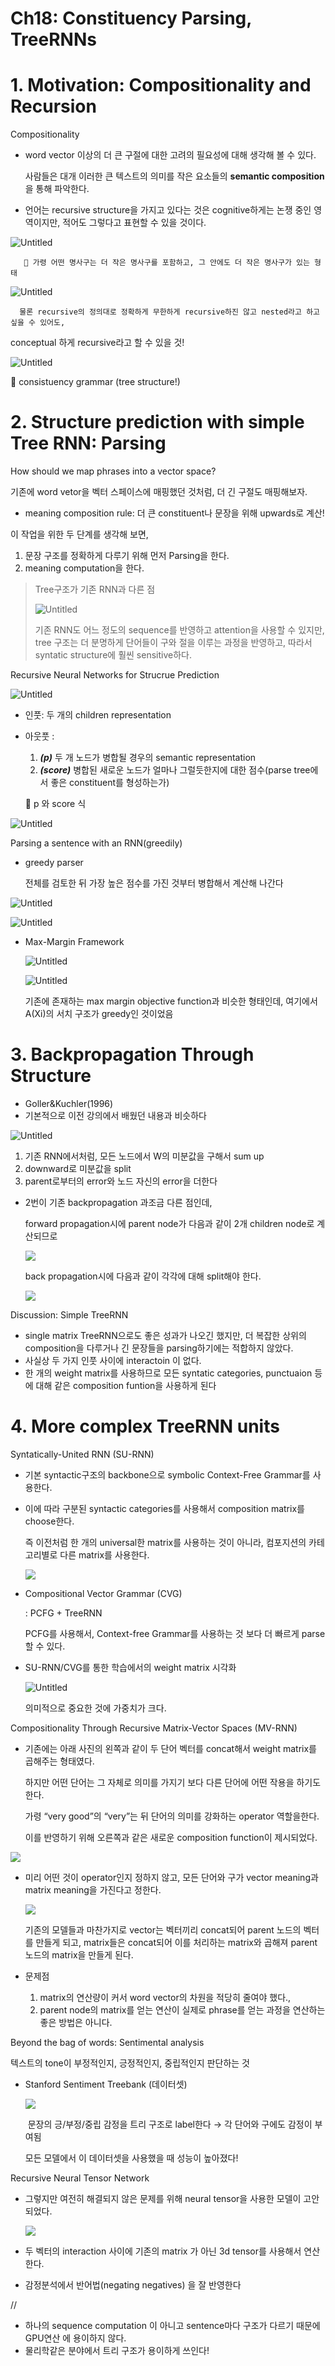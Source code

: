 # Ch18: Constituency Parsing, TreeRNNs

# 1. Motivation: Compositionality and Recursion

Compositionality

- word vector 이상의 더 큰 구절에 대한 고려의 필요성에 대해 생각해 볼 수 있다.
    
    사람들은 대개 이러한 큰 텍스트의 의미를 작은 요소들의 **semantic composition** 을 통해 파악한다.
    
- 언어는 recursive structure을 가지고 있다는 것은 cognitive하게는 논쟁 중인 영역이지만, 적어도 그렇다고 표현할 수 있을 것이다.

![Untitled](assets/Untitled.png)

       🔼 가령 어떤 명사구는 더 작은 명사구를 포함하고, 그 안에도 더 작은 명사구가 있는 형태

![Untitled](assets/Untitled1.png)

      물론 recursive의 정의대로 정확하게 무한하게 recursive하진 않고 nested라고 하고 싶을 수 있어도,          

conceptual 하게 recursive라고 할 수 있을 것!

![Untitled](assets/Untitled2.png)

🔼 consistuency grammar (tree structure!) 

# 2. Structure prediction with simple Tree RNN: Parsing

How should we map phrases into a vector space?

기존에 word vetor을 벡터 스페이스에 매핑했던 것처럼, 더 긴 구절도 매핑해보자.

- meaning composition rule: 더 큰 constituent나 문장을 위해 upwards로 계산!

이 작업을 위한 두 단계를 생각해 보면, 

1. 문장 구조를 정확하게 다루기 위해 먼저 Parsing을 한다.
2. meaning computation을 한다.

> Tree구조가 기존 RNN과 다른 점
> 
> 
> ![Untitled](assets/Untitled3.png)
> 
> 기존 RNN도 어느 정도의 sequence를 반영하고 attention을 사용할 수 있지만, tree 구조는 더 분명하게 단어들이 구와 절을 이루는 과정을 반영하고, 따라서 syntatic structure에 훨씬 sensitive하다.
> 

Recursive Neural Networks for Strucrue Prediction 

![Untitled](assets/Untitled4.png)

- 인풋: 두 개의 children representation
- 아웃풋 :
    1. ***(p)*** 두 개 노드가 병합될 경우의 semantic representation
    2. ***(score)*** 병합된 새로운 노드가 얼마나 그럴듯한지에 대한 점수(parse tree에서 좋은 constituent를 형성하는가)
    
    🔽 p 와 score 식
    

![Untitled](assets/Untitled5.png)

Parsing a sentence with an RNN(greedily)

- greedy parser
    
    전체를 검토한 뒤 가장 높은 점수를 가진 것부터 병합해서 계산해 나간다
    

![Untitled](assets/Untitled6.png)

![Untitled](assets/Untitled7.png)

- Max-Margin Framework
    
    ![Untitled](assets/Untitled8.png)
    
    ![Untitled](assets/Untitled9.png)
    
    기존에 존재하는 max margin objective function과 비슷한 형태인데, 여기에서 A(Xi)의 서치 구조가 greedy인 것이었음
    

# 3. Backpropagation Through Structure

- Goller&Kuchler(1996)
- 기본적으로 이전 강의에서 배웠던 내용과 비슷하다

![Untitled](assets/Untitled10.png)

1. 기존  RNN에서처럼, 모든 노드에서 W의 미분값을 구해서 sum up
2. downward로 미분값을 split
3. parent로부터의 error와 노드 자신의 error을 더한다
- 2번이 기존  backpropagation 과조금 다른 점인데,
    
    forward propagation시에 parent node가 다음과 같이 2개 children node로 계산되므로
    
    ![](assets/스크린샷_2022-02-17_오후_3.03.19.png)
    
    back propagation시에 다음과 같이 각각에 대해 split해야 한다.
    
    ![](assets/스크린샷_2022-02-17_오후_3.03.51.png)
    

Discussion: Simple TreeRNN

- single matrix TreeRNN으로도 좋은 성과가 나오긴 했지만, 더 복잡한 상위의 composition을 다루거나 긴 문장들을 parsing하기에는 적합하지 않았다.
- 사실상 두 가지 인풋 사이에 interactoin 이 없다.
- 한 개의 weight matrix를 사용하므로 모든 syntatic categories, punctuaion 등에 대해 같은 composition funtion을 사용하게 된다

# 4. More complex TreeRNN units

Syntatically-United RNN (SU-RNN)

- 기본 syntactic구조의 backbone으로 symbolic Context-Free Grammar를 사용한다.
- 이에 따라 구분된 syntactic categories를 사용해서 composition matrix를 choose한다.
    
    즉 이전처럼 한 개의 universal한 matrix를 사용하는 것이 아니라, 컴포지션의 카테고리별로 다른 matrix를 사용한다.
    
    ![](assets/스크린샷_2022-02-17_오후_4.20.20.png)
    
- Compositional Vector Grammar (CVG)
    
    : PCFG + TreeRNN
    
    PCFG를 사용해서, Context-free Grammar를 사용하는 것 보다 더 빠르게 parse할 수 있다. 
    
- SU-RNN/CVG를 통한 학습에서의 weight matrix 시각화
    
    ![Untitled](assets/Untitled11.png)
    
    의미적으로 중요한 것에 가중치가 크다. 
    

Compositionality Through Recursive Matrix-Vector Spaces (MV-RNN)

- 기존에는 아래 사진의 왼쪽과 같이 두 단어 벡터를 concat해서 weight matrix를 곱해주는 형태였다.
    
    하지만 어떤 단어는 그 자체로 의미를 가지기 보다 다른 단어에 어떤 작용을 하기도 한다.
    
    가령 “very good”의 “very”는 뒤 단어의 의미를 강화하는 operator 역할을한다. 
    
    이를 반영하기 위해 오른쪽과 같은 새로운 composition function이 제시되었다. 
    

![](assets/스크린샷_2022-02-17_오후_5.05.32.png)

- 미리 어떤 것이  operator인지 정하지 않고, 모든 단어와 구가 vector meaning과 matrix meaning을 가진다고 정한다.
    
    ![](assets/스크린샷_2022-02-17_오후_5.39.16.png)
    
    기존의 모델들과 마찬가지로 vector는 벡터끼리 concat되어 parent 노드의 벡터를 만들게 되고, matrix들은 concat되어 이를 처리하는 matrix와 곱해져 parent 노드의 matrix을 만들게 된다.
    
- 문제점
    1. matrix의 연산량이 커서 word vector의 차원을 적당히 줄여야 했다.,
    2. parent node의 matrix를 얻는 연산이 실제로 phrase를 얻는 과정을 연산하는 좋은 방법은 아니다.
    

Beyond the bag of words: Sentimental analysis

텍스트의 tone이 부정적인지, 긍정적인지, 중립적인지 판단하는 것

- Stanford Sentiment Treebank (데이터셋)
    
    ![](assets/Untitled12.png)
    
     문장의 긍/부정/중립 감정을 트리 구조로 label한다 → 각 단어와 구에도 감정이 부여됨
    
     모든 모델에서 이 데이터셋을 사용했을 때 성능이 높아졌다!
    

Recursive Neural Tensor Network

- 그렇지만 여전히 해결되지 않은  문제를 위해 neural tensor을 사용한 모델이 고안되었다.
    
    ![](assets/스크린샷_2022-02-17_오후_7.32.59.png)
    
- 두 벡터의 interaction 사이에 기존의 matrix 가 아닌 3d tensor를 사용해서 연산한다.
- 감정분석에서 반어법(negating negatives) 을 잘 반영한다

//

- 하나의 sequence computation 이 아니고 sentence마다 구조가 다르기 때문에 GPU연산 에 용이하지 않다.
- 물리학같은 분야에서 트리 구조가 용이하게 쓰인다!